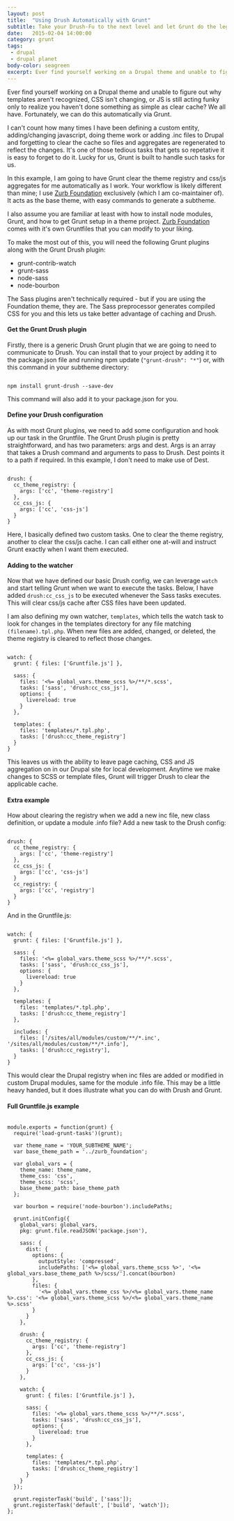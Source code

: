 ```yaml
---
layout: post
title:  "Using Drush Automatically with Grunt"
subtitle: Take your Drush-Fu to the next level and let Grunt do the legwork.
date:   2015-02-04 14:00:00
category: grunt
tags:
 - drupal
 - drupal planet
body-color: seagreen
excerpt: Ever find yourself working on a Drupal theme and unable to figure out why templates aren't recognized, CSS isn't changing, or JS is still acting funky only to realize you haven't done something as simple as clear cache? We all have. Fortunately, we can do this automatically via Grunt.
---
```


Ever find yourself working on a Drupal theme and unable to figure out why templates aren't recognized, CSS isn't changing, or JS is still
acting funky only to realize you haven't done something as simple as clear cache? We all have. Fortunately, we can do this automatically via Grunt.

I can't count how many times I have been defining a custom entity, adding/changing javascript, doing theme work or adding .inc files to Drupal and forgetting 
to clear the cache so files and aggregates are regenerated to reflect the changes. It's one of those tedious tasks that gets so repetative it is easy 
to forget to do it. Lucky for us, Grunt is built to handle such tasks for us.

In this example, I am going to have Grunt clear the theme registry and css/js aggregates for me automatically as I work. Your workflow is likely different 
than mine; I use [Zurb Foundation](https://www.drupal.org/project/zurb_foundation) exclusively (which I am co-maintainer of). It acts as the base theme, with easy commands to generate a subtheme.

I also assume you are familiar at least with how to install node modules, Grunt, and how to get Grunt setup in a theme project. [Zurb Foundation](https://www.drupal.org/project/zurb_foundation) comes 
with it's own Gruntfiles that you can modify to your liking.

To make the most out of this, you will need the following Grunt plugins along with the Grunt Drush plugin:

* grunt-contrib-watch
* grunt-sass
* node-sass
* node-bourbon

The Sass plugins aren't technically required - but if you are using the Foundation theme, they are. The Sass preprocessor generates compiled CSS for you 
and this lets us take better advantage of caching and Drush.

#### Get the Grunt Drush plugin

Firstly, there is a generic Drush Grunt plugin that we are going to need to communicate to Drush. You can install that to your project by adding it to 
the package.json file and running npm update (<code>"grunt-drush": "*"</code>) or, with this command in your subtheme directory:

<pre class="language-markup"><code class="language-markup">
npm install grunt-drush --save-dev
</code></pre>

This command will also add it to your package.json for you.

#### Define your Drush configuration

As with most Grunt plugins, we need to add some configuration and hook up our task in the Gruntfile. The Grunt Drush plugin is pretty straightforward, and has two parameters:
args and dest. Args is an array that takes a Drush command and arguments to pass to Drush. Dest points it to a path if required. In this example, I don't need to 
make use of Dest.

<pre class="language-markup"><code class="language-javascript">
drush: {
  cc_theme_registry: {
    args: ['cc', 'theme-registry']
  },
  cc_css_js: {
    args: ['cc', 'css-js']
  }
}
</code></pre>

Here, I basically defined two custom tasks. One to clear the theme registry, another to clear the css/js cache. I can call either one at-will and instruct 
Grunt exactly when I want them executed.

#### Adding to the watcher

Now that we have defined our basic Drush config, we can leverage <code>watch</code> and start telling Grunt when we want to execute the tasks. Below, 
I have added <code>drush:cc_css_js</code> to be executed whenever the Sass tasks executes. This will clear css/js cache after CSS files have been updated.

I am also defining my own watcher, <code>templates</code>, which tells the watch task to look for changes in the templates directory for any file matching <code>(filename).tpl.php</code>. 
When new files are added, changed, or deleted, the theme registry is cleared to reflect those changes.

<pre class="language-markup"><code class="language-javascript">
watch: {
  grunt: { files: ['Gruntfile.js'] },

  sass: {
    files: '<%= global_vars.theme_scss %>/**/*.scss',
    tasks: ['sass', 'drush:cc_css_js'],
    options: {
      livereload: true
    }
  },

  templates: {
    files: 'templates/*.tpl.php',
    tasks: ['drush:cc_theme_registry']
  }
}
</code></pre>

This leaves us with the ability to leave page caching, CSS and JS aggregation on in our Drupal site for local development. Anytime we make changes to SCSS or 
template files, Grunt will trigger Drush to clear the applicable cache.

#### Extra example

How about clearing the registry when we add a new inc file, new class definition, or update a module .info file? Add a new task to the Drush config:

<pre class="language-markup"><code class="language-javascript">
drush: {
  cc_theme_registry: {
    args: ['cc', 'theme-registry']
  },
  cc_css_js: {
    args: ['cc', 'css-js']
  }
  cc_registry: {
    args: ['cc', 'registry']
  }
}
</code></pre>

And in the Gruntfile.js: 

<pre class="language-markup"><code class="language-javascript">
watch: {
  grunt: { files: ['Gruntfile.js'] },

  sass: {
    files: '<%= global_vars.theme_scss %>/**/*.scss',
    tasks: ['sass', 'drush:cc_css_js'],
    options: {
      livereload: true
    }
  },

  templates: {
    files: 'templates/*.tpl.php',
    tasks: ['drush:cc_theme_registry']
  },
  
  includes: {
    files: ['/sites/all/modules/custom/**/*.inc', '/sites/all/modules/custom/**/*.info'],
    tasks: ['drush:cc_registry'],
  }
}
</code></pre>

This would clear the Drupal registry when inc files are added or modified in custom Drupal modules, same for the module .info file. This may be a little heavy 
handed, but it does illustrate what you can do with Drush and Grunt.

#### Full Gruntfile.js example

<pre class="language-markup"><code class="language-javascript">
module.exports = function(grunt) {
  require('load-grunt-tasks')(grunt);

  var theme_name = 'YOUR_SUBTHEME_NAME';
  var base_theme_path = '../zurb_foundation';

  var global_vars = {
    theme_name: theme_name,
    theme_css: 'css',
    theme_scss: 'scss',
    base_theme_path: base_theme_path
  };

  var bourbon = require('node-bourbon').includePaths;

  grunt.initConfig({
    global_vars: global_vars,
    pkg: grunt.file.readJSON('package.json'),

    sass: {
      dist: {
        options: {
          outputStyle: 'compressed',
          includePaths: ['<%= global_vars.theme_scss %>', '<%= global_vars.base_theme_path %>/scss/'].concat(bourbon)
        },
        files: {
          '<%= global_vars.theme_css %>/<%= global_vars.theme_name %>.css': '<%= global_vars.theme_scss %>/<%= global_vars.theme_name %>.scss'
        }
      }
    },

    drush: {
      cc_theme_registry: {
        args: ['cc', 'theme-registry']
      },
      cc_css_js: {
        args: ['cc', 'css-js']
      }
    },

    watch: {
      grunt: { files: ['Gruntfile.js'] },

      sass: {
        files: '<%= global_vars.theme_scss %>/**/*.scss',
        tasks: ['sass', 'drush:cc_css_js'],
        options: {
          livereload: true
        }
      },

      templates: {
        files: 'templates/*.tpl.php',
        tasks: ['drush:cc_theme_registry']
      }
    }
  });

  grunt.registerTask('build', ['sass']);
  grunt.registerTask('default', ['build', 'watch']);
};
</code></pre>
